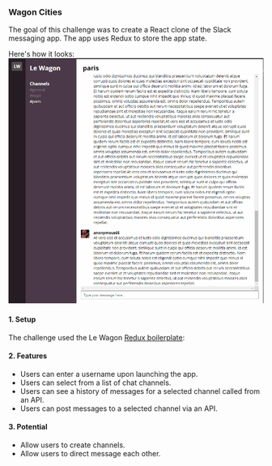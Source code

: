 ### Wagon Cities

The goal of this challenge was to create a React clone of the Slack messaging app.
The app uses Redux to store the app state.

Here's how it looks:
![gif](./chat-redux.gif)

#### 1. Setup

The challenge used the Le Wagon [Redux boilerplate](https://github.com/lewagon/redux-boilerplate):

#### 2. Features

* Users can enter a username upon launching the app.
* Users can select from a list of chat channels.
* Users can see a history of messages for a selected channel called from an API.
* Users can post messages to a selected channel via an API.

#### 3. Potential

* Allow users to create channels.
* Allow users to direct message each other.

